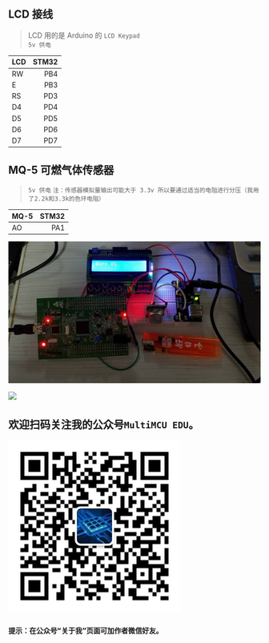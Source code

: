LCD 接线
---
> LCD 用的是 Arduino 的 `LCD Keypad`<br>
> `5v 供电`

LCD    | STM32
:----- | -----:
RW     | PB4
E      | PB3
RS     | PD3
D4     | PD4
D5     | PD5
D6     | PD6
D7     | PD7

MQ-5 可燃气体传感器
---
> `5v 供电`
> `注：传感器模拟量输出可能大于 3.3v 所以要通过适当的电阻进行分压（我用了2.2k和3.3k的色环电阻）`

MQ-5   | STM32
:----- | -----:
AO     | PA1

![](https://github.com/code-structure-train/mq_5_demo/raw/master/Doc/mq_5_1.jpg)

![](https://github.com/code-structure-train/mq_5_demo/raw/master/Doc/lcd_keypad_2.jpg)

## 欢迎扫码关注我的公众号`MultiMCU EDU`。<br>
![](https://github.com/SuWeipeng/img/raw/master/gongzonghao.jpg)<br>
### `提示：在公众号“关于我”页面可加作者微信好友。`

